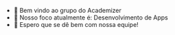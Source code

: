 - 👋 Bem vindo ao grupo do Academizer
- 👀 Nosso foco atualmente é: Desenvolvimento de Apps
- 💞️ Espero que se dê bem com nossa equipe!
